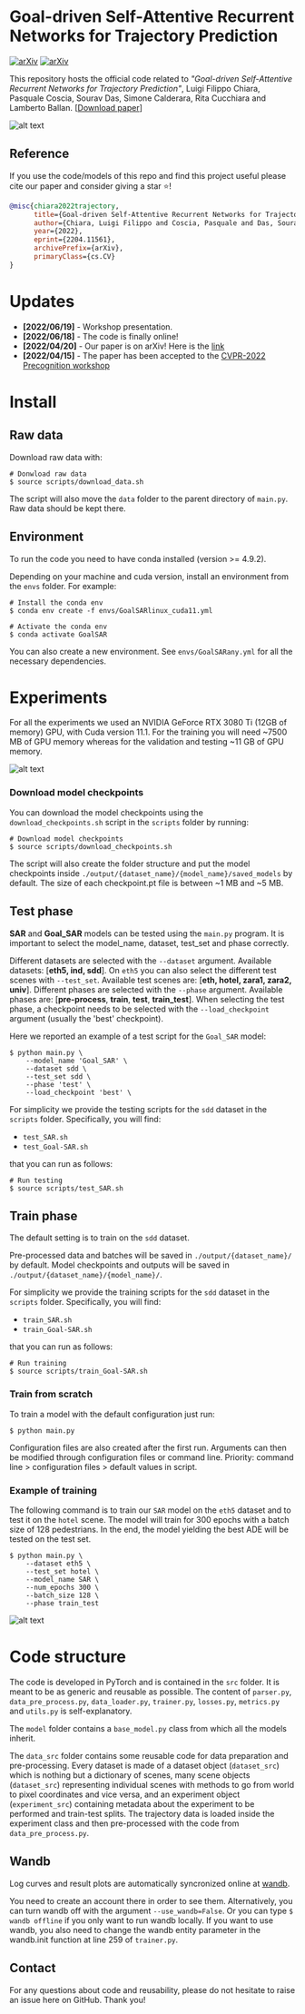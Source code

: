 # Goal-driven Self-Attentive Recurrent Networks for Trajectory Prediction

[![arXiv](https://img.shields.io/badge/arXiv-2204.11561-red)](https://arxiv.org/abs/2204.11561)
[![arXiv](https://img.shields.io/badge/-CVPRw-yellow)](https://sites.google.com/view/ieeecvf-cvpr2022-precognition)

This repository hosts the official code related to *"Goal-driven Self-Attentive Recurrent Networks for Trajectory Prediction"*, Luigi Filippo Chiara, Pasquale Coscia, Sourav Das, Simone Calderara,
Rita Cucchiara and Lamberto Ballan.
[[Download paper](https://openaccess.thecvf.com/content/CVPR2022W/Precognition/papers/Chiara_Goal-Driven_Self-Attentive_Recurrent_Networks_for_Trajectory_Prediction_CVPRW_2022_paper.pdf)]


![alt text](images/model.png "model_diagram")

## Reference


If you use the code/models of this repo and find this project useful 
please cite our paper and consider giving a star ⭐!


```bibtex
@misc{chiara2022trajectory,
      title={Goal-driven Self-Attentive Recurrent Networks for Trajectory Prediction},
      author={Chiara, Luigi Filippo and Coscia, Pasquale and Das, Sourav and Calderara, Simone and Cucchiara, Rita and Ballan, Lamberto},
      year={2022},
      eprint={2204.11561},
      archivePrefix={arXiv},
      primaryClass={cs.CV}
}
```


# Updates

- **[2022/06/19]** - Workshop presentation.
- **[2022/06/18]** - The code is finally online!
- **[2022/04/20]** - Our paper is on arXiv! Here is the [link](https://arxiv.org/abs/2204.11561)
- **[2022/04/15]** - The paper has been accepted to the [CVPR-2022 Precognition workshop](https://sites.google.com/view/ieeecvf-cvpr2022-precognition)


# Install

## Raw data

Download raw data with:

```
# Donwload raw data
$ source scripts/download_data.sh
```

The script will also move the `data` folder to the parent directory of `main.py`. Raw data should be kept there.


## Environment

To run the code you need to have conda installed (version >= 4.9.2).

Depending on your machine and cuda version, install an environment from the `envs` folder. For example:

```
# Install the conda env
$ conda env create -f envs/GoalSARlinux_cuda11.yml

# Activate the conda env
$ conda activate GoalSAR
```

You can also create a new environment. See `envs/GoalSARany.yml` for all the necessary dependencies.


# Experiments

For all the experiments we used an NVIDIA GeForce RTX 3080 Ti (12GB of memory) GPU, with Cuda version 11.1. 
For the training you will need ~7500 MB of GPU memory whereas for the validation and testing ~11 GB of GPU memory.

![alt text](images/intro.png "intro")


### Download model checkpoints

You can download the model checkpoints using the `download_checkpoints.sh` script in the `scripts` folder by running:

```
# Download model checkpoints
$ source scripts/download_checkpoints.sh
```

The script will also create the folder structure and put the model checkpoints inside `./output/{dataset_name}/{model_name}/saved_models` by default. The size of each checkpoint.pt file is between ~1 MB and ~5 MB.


## Test phase

**SAR** and **Goal_SAR** models can be tested using the `main.py` program. It is important to select the model_name, dataset, test_set and phase correctly.

Different datasets are selected with the `--dataset` argument. Available datasets: [**eth5, ind, sdd**]. On `eth5` you can also select the different test scenes with `--test_set`. Available test scenes are: [**eth, hotel, zara1, zara2, univ**]. Different phases are selected with the `--phase` argument. Available phases are: [**pre-process**, **train**, **test**, **train_test**]. When selecting the test phase, a checkpoint needs to be selected with the `--load_checkpoint` argument (usually the 'best' checkpoint).

Here we reported an example of a test script for the `Goal_SAR` model:

```
$ python main.py \
	--model_name 'Goal_SAR' \
	--dataset sdd \
	--test_set sdd \
	--phase 'test' \
	--load_checkpoint 'best' \
```

For simplicity we provide the testing scripts for the `sdd` dataset in the `scripts` folder. Specifically, you will find:

- `test_SAR.sh`
- `test_Goal-SAR.sh`

that you can run as follows:

```
# Run testing
$ source scripts/test_SAR.sh
```

## Train phase

The default setting is to train on the `sdd` dataset.

Pre-processed data and batches will be saved in `./output/{dataset_name}/` by default. Model checkpoints and outputs will be saved in `./output/{dataset_name}/{model_name}/`.

For simplicity we provide the training scripts for the `sdd` dataset in the `scripts` folder. Specifically, you will find:

- `train_SAR.sh`
- `train_Goal-SAR.sh`

that you can run as follows:

```
# Run training
$ source scripts/train_Goal-SAR.sh
```

### Train from scratch

To train a model with the default configuration just run:

```
$ python main.py
```

Configuration files are also created after the first run. Arguments can then be modified through configuration files or command line. 
Priority: command line \> configuration files \> default values in script.


### Example of training

The following command is to train our `SAR` model on the `eth5` dataset and to test it on the `hotel` scene. The model will train for 300 epochs with a batch size of 128 pedestrians. In the end, the model yielding the best ADE will be tested on the test set.

```
$ python main.py \
	--dataset eth5 \
	--test_set hotel \
	--model_name SAR \
	--num_epochs 300 \
	--batch_size 128 \
	--phase train_test
```

![alt text](images/example.png "example")


# Code structure

The code is developed in PyTorch and is contained in the `src` folder.
It is meant to be as generic and reusable as possible. The content of `parser.py`, `data_pre_process.py`, `data_loader.py`, `trainer.py`, `losses.py`, `metrics.py` and `utils.py` is self-explanatory.

The `model` folder contains a `base_model.py` class from which all the models inherit.

The `data_src` folder contains some reusable code for data preparation and pre-processing. Every dataset is made of a dataset object (`dataset_src`) which is nothing but a dictionary of scenes, many scene objects (`dataset_src`) representing individual scenes with methods to go from world to pixel coordinates and vice versa, and an experiment object (`experiment_src`) containing metadata about the experiment to be performed and train-test splits. The trajectory data is loaded inside the experiment class and then pre-processed with the code from `data_pre_process.py`.

## Wandb

Log curves and result plots are automatically syncronized online at [wandb](https://wandb.ai/site). 

You need to create an account there in order to see them. Alternatively, you can turn wandb off with the argument `--use_wandb=False`. Or you can type `$ wandb offline` if you only want to run wandb locally. If you want to use wandb, you also need to change the wandb entity parameter in the wandb.init function at line 259 of `trainer.py`.


## Contact

For any questions about code and reusability, please do not hesitate to raise an issue here on GitHub. Thank you!




